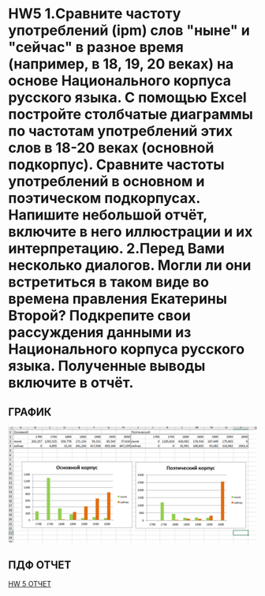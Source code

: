 # HW5 1.Сравните частоту употреблений (ipm) слов "ныне" и "сейчас" в разное время (например, в 18, 19, 20 веках) на основе Национального корпуса русского языка. С помощью Excel постройте столбчатые диаграммы по частотам употреблений этих слов в 18-20 веках (основной подкорпус). Сравните частоты употреблений в основном и поэтическом подкорпусах. Напишите небольшой отчёт, включите в него иллюстрации и их интерпретацию. 2.Перед Вами несколько диалогов. Могли ли они встретиться в таком виде во времена правления Екатерины Второй? Подкрепите свои рассуждения данными из Национального корпуса русского языка. Полученные выводы включите в отчёт.


## ГРАФИК
![Корпус хл](https://github.com/pimanovaab/hw-5/blob/master/%D0%9A%D0%BE%D1%80%D0%BF%D1%83%D1%81.png)

## ПДФ ОТЧЕТ 
  [HW 5 ОТЧЕТ](https://github.com/pimanovaab/hw-5/blob/master/ruscorpora_report..pdf)
